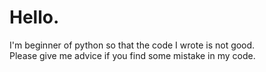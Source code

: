 # Hello.
I'm beginner of python so that the code I wrote is not good.  
Please give me advice if you find some mistake in my code.